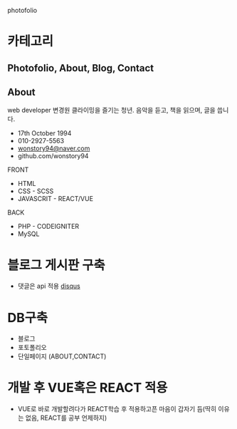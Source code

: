 photofolio
# 카테고리
## Photofolio, About, Blog, Contact

## About 
web developer
변경원
클라이밍을 즐기는 청년. 음악을 듣고, 책을 읽으며, 글을 씁니다.

- 17th October 1994
- 010-2927-5563
- wonstory94@naver.com    
- github.com/wonstory94



FRONT
- HTML
- CSS - SCSS
- JAVASCRIT - REACT/VUE

BACK
- PHP - CODEIGNITER
- MySQL 



# 블로그 게시판 구축

- 댓글은 api 적용 [disqus](https://www.livere.com)

# DB구축
- 블로그
- 포토폴리오
- 단일페이지 (ABOUT,CONTACT)

# 개발 후 VUE혹은 REACT 적용
- VUE로 바로 개발할려다가 REACT학습 후 적용하고픈 마음이 갑자기 듬(딱히 이유는 없음, REACT를 공부 언제하지)